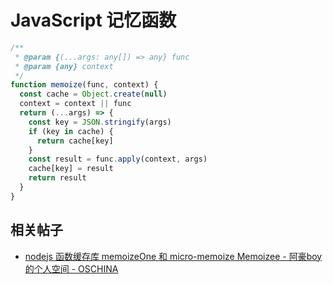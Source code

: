 # JavaScript 记忆函数

```js
/**
 * @param {(...args: any[]) => any} func
 * @param {any} context
 */
function memoize(func, context) {
  const cache = Object.create(null)
  context = context || func
  return (...args) => {
    const key = JSON.stringify(args)
    if (key in cache) {
      return cache[key]
    }
    const result = func.apply(context, args)
    cache[key] = result
    return result
  }
}
```

## 相关帖子

- [nodejs 函数缓存库 memoizeOne 和 micro-memoize Memoizee - 阿豪boy的个人空间 - OSCHINA](https://my.oschina.net/ahaoboy/blog/3173910)

